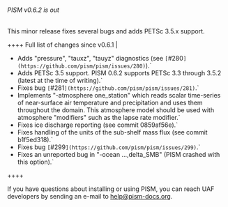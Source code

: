###### PISM v0.6.2 is out

This minor release fixes several bugs and adds PETSc 3.5.x support.

++++ Full list of changes since v0.6.1 |

* Adds "pressure", "tauxz", "tauyz" diagnostics (see `[`#280`](https://github.com/pism/pism/issues/280)`).`
* Adds PETSc 3.5 support. PISM 0.6.2 supports PETSc 3.3 through 3.5.2 (latest at the time of writing).`
* Fixes bug `[`#281`](https://github.com/pism/pism/issues/281)`.`
* Implements "-atmosphere one_station" which reads scalar time-series of near-surface air temperature and precipitation and uses them throughout the domain. This atmosphere model should be used with atmosphere "modifiers" such as the lapse rate modifier.`
* Fixes ice discharge reporting (see commit 0859af56e).`
* Fixes handling of the units of the sub-shelf mass flux (see commit b1f5ed318).`
* Fixes bug `[`#299`](https://github.com/pism/pism/issues/299)`.`
* Fixes an unreported bug in "-ocean ...,delta_SMB" (PISM crashed with this option).`

++++

If you have questions about installing or using PISM, you can reach UAF
developers by sending an e-mail to
[help\@pism-docs.org](help@pism-docs.org).
